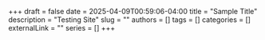 +++ 
draft = false
date = 2025-04-09T00:59:06-04:00
title = "Sample Title"
description = "Testing Site"
slug = ""
authors = []
tags = []
categories = []
externalLink = ""
series = []
+++
